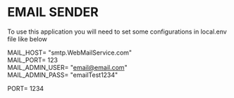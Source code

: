 # EMAIL SENDER

To use this application you will need to set some configurations in local.env file like below

MAIL_HOST= "smtp.WebMailService.com" </br>
MAIL_PORT= 123 </br>
MAIL_ADMIN_USER= "email@email.com" </br>
MAIL_ADMIN_PASS= "emailTest1234" </br>

PORT= 1234
